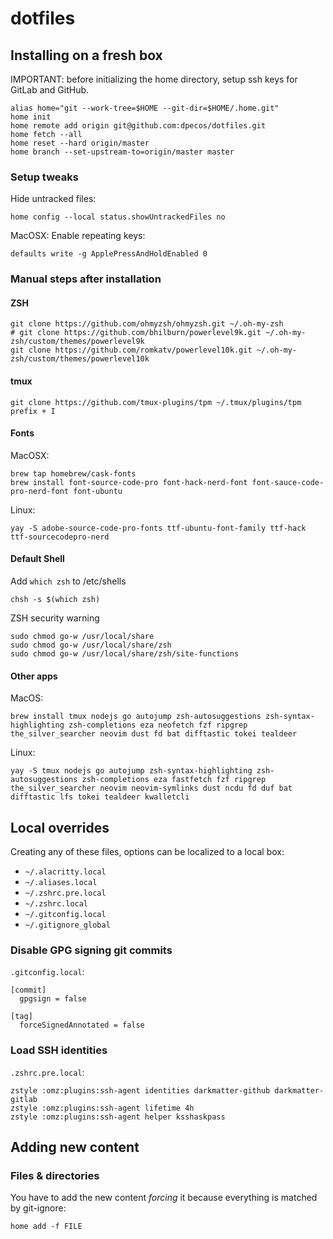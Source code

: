 # dotfiles

## Installing on a fresh box

IMPORTANT: before initializing the home directory, setup ssh keys for GitLab and GitHub.

    alias home="git --work-tree=$HOME --git-dir=$HOME/.home.git"
    home init
    home remote add origin git@github.com:dpecos/dotfiles.git
    home fetch --all
    home reset --hard origin/master
    home branch --set-upstream-to=origin/master master

### Setup tweaks

Hide untracked files:

    home config --local status.showUntrackedFiles no

MacOSX: Enable repeating keys:

    defaults write -g ApplePressAndHoldEnabled 0

### Manual steps after installation

#### ZSH

    git clone https://github.com/ohmyzsh/ohmyzsh.git ~/.oh-my-zsh
    # git clone https://github.com/bhilburn/powerlevel9k.git ~/.oh-my-zsh/custom/themes/powerlevel9k
    git clone https://github.com/romkatv/powerlevel10k.git ~/.oh-my-zsh/custom/themes/powerlevel10k

#### tmux

    git clone https://github.com/tmux-plugins/tpm ~/.tmux/plugins/tpm
    prefix + I

#### Fonts

MacOSX:

    brew tap homebrew/cask-fonts
    brew install font-source-code-pro font-hack-nerd-font font-sauce-code-pro-nerd-font font-ubuntu

Linux:

    yay -S adobe-source-code-pro-fonts ttf-ubuntu-font-family ttf-hack ttf-sourcecodepro-nerd

#### Default Shell

Add `which zsh` to /etc/shells

    chsh -s $(which zsh)

ZSH security warning

    sudo chmod go-w /usr/local/share
    sudo chmod go-w /usr/local/share/zsh
    sudo chmod go-w /usr/local/share/zsh/site-functions

#### Other apps

MacOS:

    brew install tmux nodejs go autojump zsh-autosuggestions zsh-syntax-highlighting zsh-completions eza neofetch fzf ripgrep the_silver_searcher neovim dust fd bat difftastic tokei tealdeer

Linux:

    yay -S tmux nodejs go autojump zsh-syntax-highlighting zsh-autosuggestions zsh-completions eza fastfetch fzf ripgrep the_silver_searcher neovim neovim-symlinks dust ncdu fd duf bat difftastic lfs tokei tealdeer kwalletcli

## Local overrides

Creating any of these files, options can be localized to a local box:

- `~/.alacritty.local`
- `~/.aliases.local`
- `~/.zshrc.pre.local`
- `~/.zshrc.local`
- `~/.gitconfig.local`
- `~/.gitignore_global`

### Disable GPG signing git commits

`.gitconfig.local`:

    [commit]
      gpgsign = false

    [tag]
      forceSignedAnnotated = false

### Load SSH identities

`.zshrc.pre.local`:

    zstyle :omz:plugins:ssh-agent identities darkmatter-github darkmatter-gitlab
    zstyle :omz:plugins:ssh-agent lifetime 4h
    zstyle :omz:plugins:ssh-agent helper ksshaskpass

## Adding new content

### Files & directories

You have to add the new content _forcing_ it because everything is matched by git-ignore:

    home add -f FILE
